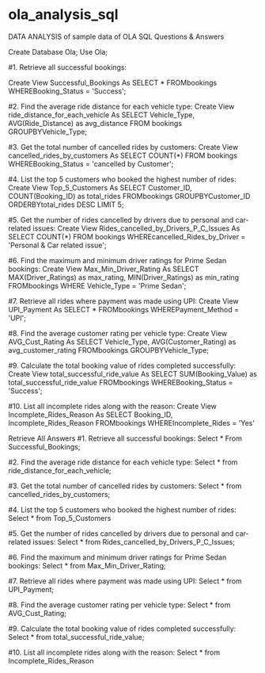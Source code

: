 # ola_analysis_sql
DATA ANALYSIS of sample data of OLA
 SQL Questions & Answers
 
 Create Database Ola;
 Use Ola;
 
 #1. Retrieve all successful bookings:
 
 Create View Successful_Bookings As
 SELECT * FROMbookings
 WHEREBooking_Status = 'Success';
 
 #2. Find the average ride distance for each vehicle type:
 Create View ride_distance_for_each_vehicle As
 SELECT Vehicle_Type, AVG(Ride_Distance)
 as avg_distance FROM bookings
 GROUPBYVehicle_Type;
 
 #3. Get the total number of cancelled rides by customers:
 Create View cancelled_rides_by_customers As
 SELECT COUNT(*) FROM bookings
 WHEREBooking_Status = 'cancelled by Customer';
 
 #4. List the top 5 customers who booked the highest number of rides:
 Create View Top_5_Customers As
 SELECT Customer_ID, COUNT(Booking_ID) as total_rides
 FROMbookings
 GROUPBYCustomer_ID
 ORDERBYtotal_rides DESC LIMIT 5;
 
 #5. Get the number of rides cancelled by drivers due to personal and car-related issues:
 Create View Rides_cancelled_by_Drivers_P_C_Issues As
 SELECT COUNT(*) FROM bookings
 WHEREcancelled_Rides_by_Driver = 'Personal & Car related issue';
 
 #6. Find the maximum and minimum driver ratings for Prime Sedan bookings:
 Create View Max_Min_Driver_Rating As
 SELECT MAX(Driver_Ratings) as max_rating,
 MIN(Driver_Ratings) as min_rating
 FROMbookings WHERE Vehicle_Type = 'Prime Sedan';
 
 #7. Retrieve all rides where payment was made using UPI:
 Create View UPI_Payment As
 SELECT * FROMbookings
 WHEREPayment_Method = 'UPI';
 
 #8. Find the average customer rating per vehicle type:
 Create View AVG_Cust_Rating As
 SELECT Vehicle_Type, AVG(Customer_Rating) as avg_customer_rating
 FROMbookings
 GROUPBYVehicle_Type;
 
 #9. Calculate the total booking value of rides completed successfully:
 Create View total_successful_ride_value As
 SELECT SUM(Booking_Value) as total_successful_ride_value
 FROMbookings
 WHEREBooking_Status = 'Success';
 
 #10. List all incomplete rides along with the reason:
 Create View Incomplete_Rides_Reason As
 SELECT Booking_ID, Incomplete_Rides_Reason
 FROMbookings
 WHEREIncomplete_Rides = 'Yes'

 Retrieve All Answers
 #1. Retrieve all successful bookings:
 Select * From Successful_Bookings;
 
 #2. Find the average ride distance for each vehicle type:
 Select * from ride_distance_for_each_vehicle;
 
 #3. Get the total number of cancelled rides by customers:
 Select * from cancelled_rides_by_customers;
 
 #4. List the top 5 customers who booked the highest number of rides:
 Select * from Top_5_Customers
 
  #5. Get the number of rides cancelled by drivers due to personal and car-related issues:
 Select * from Rides_cancelled_by_Drivers_P_C_Issues;
 
 #6. Find the maximum and minimum driver ratings for Prime Sedan bookings:
 Select * from Max_Min_Driver_Rating;
 
 #7. Retrieve all rides where payment was made using UPI:
 Select * from UPI_Payment;
 
 #8. Find the average customer rating per vehicle type:
 Select * from AVG_Cust_Rating;
 
 #9. Calculate the total booking value of rides completed successfully:
 Select * from total_successful_ride_value;
 
 #10. List all incomplete rides along with the reason:
 Select * from Incomplete_Rides_Reason
